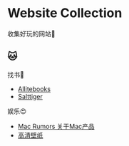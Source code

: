 # Website Collection 
收集好玩的网站🍗

## 🐱

找书🤗
* [Allitebooks](http://www.allitebooks.com/)
* [Salttiger](http://www.salttiger.com/)

娱乐😍
* [Mac Rumors 关于Mac产品](http://www.macrumors.com/)
* [高清壁纸](https://interfacelift.com/)
